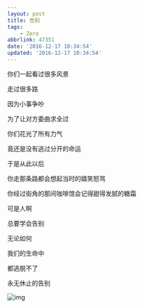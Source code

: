 ```yaml
---
layout: post
title: 告别
tags: 
    - Zero
abbrlink: 47351
date: '2016-12-17 10:34:54'
updated: '2016-12-17 10:34:54'
---
```



你们一起看过很多风景

走过很多路

因为小事争吵

为了让对方委曲求全过

你们花光了所有力气

竟还是没有逃过分开的命运

于是从此以后

你走那条路都会想起当时的嬉笑怒骂

你经过街角的那间咖啡馆会记得甜得发腻的糖霜

可是人啊

总要学会告别

无论如何

我们的生命中

都逃脱不了

永无休止的告别

![img](https://samzong.oss-cn-shenzhen.aliyuncs.com/blog/pk6qu.JPG)

